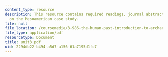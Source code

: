 ```yaml
---
content_type: resource
description: This resource contains required readings, journal abstracts, and synopses
  on the Mesoamerican case study.
file: null
file_location: /coursemedia/3-986-the-human-past-introduction-to-archaeology-fall-2006/2294db22b494a5d7a15661a7195d1fc7_unit3.pdf
file_type: application/pdf
resourcetype: Document
title: unit3.pdf
uid: 2294db22-b494-a5d7-a156-61a7195d1fc7
---
```

